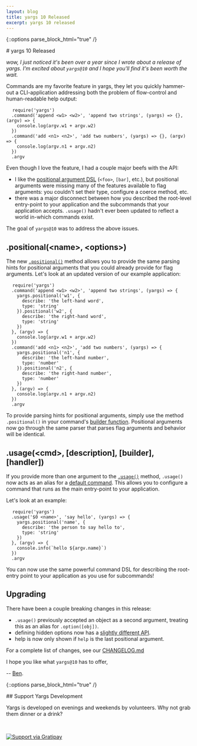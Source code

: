 ```yaml
---
layout: blog
title: yargs 10 Released
excerpt: yargs 10 released
---
```


{::options parse_block_html="true" /}
<div class="page-content align-items">
<div class="page-box-full left">
# yargs 10 Released

_wow, I just noticed it's been over a year since I wrote about a release of
yargs. I'm excited about `yargs@10` and I hope you'll find it's been worth
the wait._

Commands are my favorite feature in yargs, they let
you quickly hammer-out a CLI-application addressing both the
problem of flow-control and human-readable help output:

<pre>
  <code class="hljs language-javascript">require('yargs')
  .command('append &lt;w1&gt; &lt;w2&gt;', 'append two strings', (yargs) => {}, (argv) => {
    console.log(argv.w1 + argv.w2)
  })
  .command('add &lt;n1&gt; &lt;n2&gt;', 'add two numbers', (yargs) => {}, (argv) => {
    console.log(argv.n1 + argv.n2)
  })
  .argv</code></pre>

Even though I love the feature, I had a couple major beefs with the API:

* I like the [positional argument DSL](https://github.com/yargs/yargs/blob/master/docs/advanced.md#positional-arguments) (`<foo>`, `[bar]`, etc.), but positional
  arguments were missing many of the features available to flag arguments:
  you couldn't set their type, configure a coerce method, etc.
* there was a major disconnect between how you described the root-level
  entry-point to your application and the subcommands that your application
  accepts. `.usage()` hadn't ever been updated to reflect a world in-which
  commands exist.

The goal of `yargs@10` was to address the above issues.

## .positional(&lt;name&gt;, &lt;options&gt;)

The new [`.positional()`](https://github.com/yargs/yargs/blob/master/docs/api.md#positionalkey-opt) method allows you to provide the same parsing hints
for positional arguments that you could already provide for flag arguments.
Let's look at an updated version of our example application:

<pre>
  <code class="hljs language-javascript">require('yargs')
  .command('append &lt;w1&gt; &lt;w2&gt;', 'append two strings', (yargs) => {
    yargs.positional('w1', {
      describe: 'the left-hand word',
      type: 'string'
    }).positional('w2', {
      describe: 'the right-hand word',
      type: 'string'
    })
  }, (argv) => {
    console.log(argv.w1 + argv.w2)
  })
  .command('add &lt;n1&gt; &lt;n2&gt;', 'add two numbers', (yargs) => {
    yargs.positional('n1', {
      describe: 'the left-hand number',
      type: 'number'
    }).positional('n2', {
      describe: 'the right-hand number',
      type: 'number'
    })
  }, (argv) => {
    console.log(argv.n1 + argv.n2)
  })
  .argv</code></pre>

To provide parsing hints for positional arguments, simply use the method
`.positional()` in your command's [builder function](https://github.com/yargs/yargs/blob/master/docs/api.md#commandmodule). Positional arguments
now go through the same parser that parses flag arguments and behavior
will be identical.

## .usage(&lt;cmd&gt;, [description], [builder], [handler])

If you provide more than one argument to the [`.usage()`](https://github.com/yargs/yargs/blob/master/docs/api.md#usagemessagecommand-desc-builder-handler) method, `.usage()`
now acts as an alias for a [default command](https://github.com/yargs/yargs/blob/master/docs/advanced.md#default-commands). This allows you to configure a command
that runs as the main entry-point to your application.

Let's look at an example:

<pre>
  <code class="hljs language-javascript">require('yargs')
  .usage('$0 &lt;name&gt;', 'say hello', (yargs) => {
    yargs.positional('name', {
      describe: 'the person to say hello to',
      type: 'string'
    })
  }, (argv) => {
    console.info(`hello ${argv.name}`)
  })
  .argv</code></pre>

You can now use the same powerful command DSL for
describing the root-entry point to your application as you use for subcommands!

## Upgrading

There have been a couple breaking changes in this release:

* `.usage()` previously accepted an object as a second argument, treating this
  as an alias for `.option([obj])`.
* defining hidden options now has a [slightly different API](https://github.com/yargs/yargs/pull/962).
* help is now only shown if `help` is the last positional argument.

For a complete list of changes, see our [CHANGELOG.md](https://github.com/yargs/yargs/blob/master/CHANGELOG.md)

I hope you like what `yargs@10` has to offer,

-- [Ben](https://github.com/bcoe).

</div>

{::options parse_block_html="true" /}
<div class="page-box right">
## Support Yargs Development

<br />

Yargs is developed on evenings and weekends by
volunteers. Why not grab them dinner or a drink?

<br />

[![Support via Gratipay](https://cdn.rawgit.com/gratipay/gratipay-badge/2.3.0/dist/gratipay.svg)](https://gratipay.com/yargs/)

</div>
</div>
